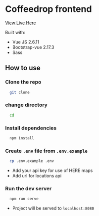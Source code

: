 # Coffeedrop frontend

[View Live Here]()

Built with:

- Vue JS 2.6.11
- Bootstrap-vue 2.17.3
- Sass

## How to use

### Clone the repo

```bash
  git clone
```

### change directory

```bash
  cd
```

### Install dependencies

```bash
  npm install
```

### Create `.env` file from `.env.example`

```bash
  cp .env.example .env
```

- Add your api key for use of HERE maps
- Add url for locations api

### Run the dev server

```bash
  npm run serve
```

- Project will be served to `localhost:8080`
